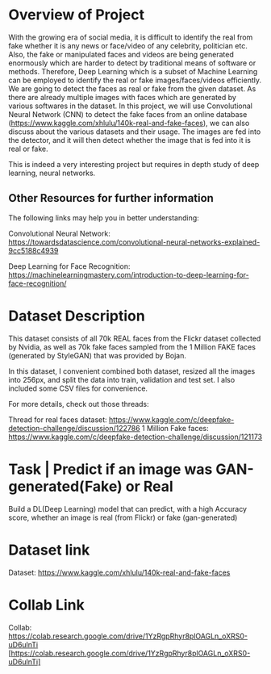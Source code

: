 # Overview of Project
With the growing era of social media, it is difficult to identify the real from fake whether it is any news or face/video of any celebrity, politician etc. Also, the fake or manipulated faces and videos are being generated enormously which are harder to detect by traditional means of software or methods. Therefore, Deep Learning which is a subset of Machine Learning can be employed to identify the real or fake images/faces/videos efficiently. We are going to detect the faces as real or fake from the given dataset. As there are already multiple images with faces which are generated by various softwares in the dataset. In this project, we will use Convolutional Neural Network (CNN) to detect the fake faces from an online database (https://www.kaggle.com/xhlulu/140k-real-and-fake-faces), we can also discuss about the various datasets and their usage. The images are fed into the detector, and it will then detect whether the image that is fed into it is real or fake.

This is indeed a very interesting project but requires in depth study of deep learning, neural networks. 
## Other Resources for further information 
The following links may help you in better understanding:

Convolutional Neural Network: https://towardsdatascience.com/convolutional-neural-networks-explained-9cc5188c4939

Deep Learning for Face Recognition: https://machinelearningmastery.com/introduction-to-deep-learning-for-face-recognition/

# Dataset Description 
This dataset consists of all 70k REAL faces from the Flickr dataset collected by Nvidia, as well as 70k fake faces sampled from the 1 Million FAKE faces (generated by StyleGAN) that was provided by Bojan.

In this dataset, I convenient combined both dataset, resized all the images into 256px, and split the data into train, validation and test set. I also included some CSV files for convenience.

For more details, check out those threads:

Thread for real faces dataset: https://www.kaggle.com/c/deepfake-detection-challenge/discussion/122786
1 Million Fake faces: https://www.kaggle.com/c/deepfake-detection-challenge/discussion/121173

# Task | Predict if an image was GAN-generated(Fake) or Real
Build a DL(Deep Learning) model that can predict, with a high Accuracy score, whether an image is real (from Flickr) or fake (gan-generated)

# Dataset link
Dataset: https://www.kaggle.com/xhlulu/140k-real-and-fake-faces
# Collab Link
Collab: https://colab.research.google.com/drive/1YzRgpRhyr8plOAGLn_oXRS0-uD6ulnTi [https://colab.research.google.com/drive/1YzRgpRhyr8plOAGLn_oXRS0-uD6ulnTi]
